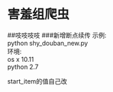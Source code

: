# 害羞组爬虫
##吱吱吱吱
###新增断点续传
示例:         
python shy_douban_new.py       
环境:      
os x 10.11     
python 2.7



start_item的值自己改
